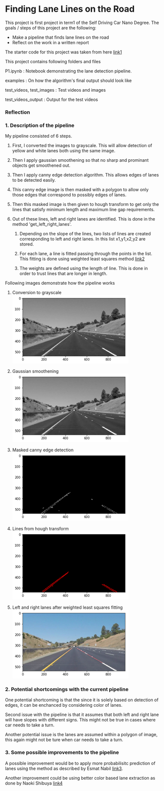 # **Finding Lane Lines on the Road** 

[//]: # (Image References)

[image1]: ./test_images_output/gray.png "Grayscale"
[image2]: ./test_images_output/blur_gray.png "blur gray"
[image3]: ./test_images_output/masked_edges.png "masked edges"
[image4]: ./test_images_output/line_image.png "line image"
[image5]: ./test_images_output/image_lanes.png "image lanes"


[//]: # (Link References)

[link1]: https://github.com/udacity/CarND-LaneLines-P1
[link2]: https://en.wikipedia.org/wiki/Least_squares#Weighted_least_squares
[link3]: https://medium.com/@esmat.anis/robust-extrapolation-of-lines-in-video-using-linear-hough-transform-edd39d642ddf
[link4]: https://medium.com/towards-data-science/finding-lane-lines-on-the-road-30cf016a1165

This project is first project in term1 of the Self Driving Car Nano Degree. The goals / steps of this project are the following:
* Make a pipeline that finds lane lines on the road
* Reflect on the work in a written report

The starter code for this project was taken from here [link1] 

This project contains following folders and files

P1.ipynb                 : Notebook demonstrating the lane detection pipeline.

examples                 : On how the algorithm's final output should look like

test_videos, test_images : Test videos and images

test_videos_output       : Output for the test videos

### Reflection

### 1. Description of the pipeline

My pipeline consisted of 6 steps. 

1. First, I converted the images to grayscale. This will allow detection of yellow and white lanes both using the same image.

2. Then I apply gaussian smoothening so that no sharp and prominant objects get smoothened out.

3. Then I apply canny edge detection algorithm. This allows edges of lanes to be detected easily.

4. This canny edge image is then masked with a polygon to allow only those edges that correspond to possibly edges of lanes.

5. Then this masked image is then given to hough transform to get only the lines that satisfy minimum length and maximum line gap requirements.

6. Out of these lines, left and right lanes are identified. This is done in the method 'get_left_right_lanes'.
	
	1. Depending on the slope of the lines, two lists of lines are created corresponding to left and right lanes. In this list x1,y1,x2,y2 are stored.
	
	2. For each lane, a line is fitted passing through the points in the list. This fitting is done using weighted least squares method [link2]  
	
	3. The weights are defined using the length of line. This is done in order to trust lines that are longer in length.
	
Following images demonstrate how the pipeline works

1. Conversion to grayscale  ![alt text][image1]

2. Gaussian smoothening ![alt text][image2]

3. Masked canny edge detection ![alt text][image3]

4. Lines from hough transform ![alt text][image4]

5. Left and right lanes after weighted least squares fitting ![alt text][image5]


### 2. Potential shortcomings with the current pipeline

One potential shortcoming is that the since it is solely based on detection of edges, it can be enchanced by considering color of lanes.

Second issue with the pipeline is that it assumes that both left and right lane will have slopes with different signs. This might not be true in cases where car needs to take a turn.

Another potential issue is the lanes are assumed within a polygon of image, this again might not be ture when car needs to take a turn.

### 3. Some possible improvements to the pipeline

A possible improvement would be to apply more probabilisitc prediction of lanes using the method as described by Esmat Nabil [link3].

Another improvement could be using better color based lane extraction as done by Naoki Shibuya [link4]